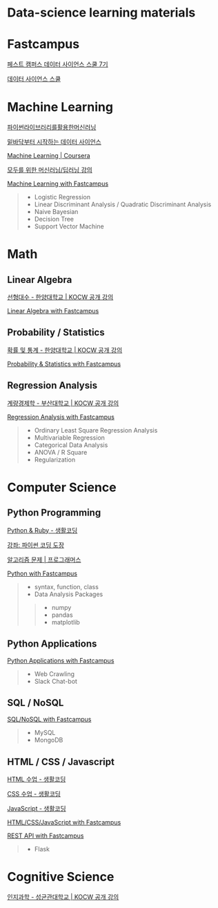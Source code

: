 # Data-science learning materials



# Fastcampus

[페스트 캠퍼스 데이터 사이언스 스쿨 7기](http://www.fastcampus.co.kr/)

[데이터 사이언스 스쿨](https://datascienceschool.net/)

# Machine Learning

[파이썬라이브러리를활용한머신러닝](https://tensorflow.blog/%ED%8C%8C%EC%9D%B4%EC%8D%AC-%EB%A8%B8%EC%8B%A0%EB%9F%AC%EB%8B%9D/)

[밑바닥부터 시작하는 데이터 사이언스](https://github.com/Insight-book/data-science-from-scratch)

[Machine Learning | Coursera](https://www.coursera.org/learn/machine-learning?authMode=signup)

[모두를 위한 머신러닝/딥러닝 강의](https://www.youtube.com/watch?v=BS6O0zOGX4E&list=PLlMkM4tgfjnLSOjrEJN31gZATbcj_MpUm&index=1)

[Machine Learning with Fastcampus](/Machine_Learning)
> * Logistic Regression
> * Linear Discriminant Analysis / Quadratic Discriminant Analysis
> * Naive Bayesian
> * Decision Tree
> * Support Vector Machine


# Math

## Linear Algebra

[선형대수 - 한양대학교 | KOCW 공개 강의](http://www.kocw.net/home/search/kemView.do?kemId=977757)

[Linear Algebra with Fastcampus](/Linear_Algebra)

## Probability / Statistics

[확률 및 통계 - 한양대학교 | KOCW 공개 강의](http://www.kocw.net/home/search/kemView.do?kemId=1056974)

[Probability & Statistics with Fastcampus](/Probability_&_Statistics)

## Regression Analysis

[계량경제학 - 부산대학교 | KOCW 공개 강의](http://www.kocw.net/home/cview.do?cid=3a8b45295858fd20)

[Regression Analysis with Fastcampus](/Regression_Analysis)
> * Ordinary Least Square Regression Analysis
> * Multivariable Regression
> * Categorical Data Analysis
> * ANOVA / R Square
> * Regularization

# Computer Science

## Python Programming

[Python & Ruby - 생활코딩](https://opentutorials.org/course/1750)

[강좌: 파이썬 코딩 도장](https://dojang.io/course/view.php?id=3)

[알고리즘 문제 | 프로그래머스](https://programmers.co.kr/learn/challenges)

[Python with Fastcampus](/Python)
> * syntax, function, class
> * Data Analysis Packages
>> * numpy
>> * pandas
>> * matplotlib

## Python Applications

[Python Applications with Fastcampus](/Python_Applications)
> * Web Crawling
> * Slack Chat-bot

## SQL / NoSQL

[SQL/NoSQL with Fastcampus](/SQL_NoSQL)
> * MySQL
> * MongoDB

## HTML / CSS / Javascript

[HTML 수업 - 생활코딩](https://opentutorials.org/course/2039)

[CSS 수업 - 생활코딩](https://opentutorials.org/course/2418)

[JavaScript - 생활코딩](https://opentutorials.org/course/743)

[HTML/CSS/JavaScript with Fastcampus](/Web_Programming)

[REST API with Fastcampus](/Web_Programming)
> * Flask

# Cognitive Science

[인지과학 - 성균관대학교 | KOCW 공개 강의](http://www.kocw.net/home/search/kemView.do?kemId=444916)
